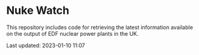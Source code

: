 # Nuke Watch

This repository includes code for retrieving the latest information available on the output of EDF nuclear power plants in the UK.

Last updated: 2023-01-10 11:07